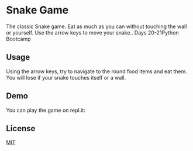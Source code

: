 # Snake Game

The classic Snake game. Eat as much as you can without touching the wall or yourself. 
Use the arrow keys to move your snake.. Days 20-21Python Bootcamp


## Usage
Using the arrow keys, try to navigate to the round food items and eat them. You will lose
if your snake touches itself or a wall.

## Demo

You can play the game on repl.it:




## License
[MIT](https://choosealicense.com/licenses/mit/)